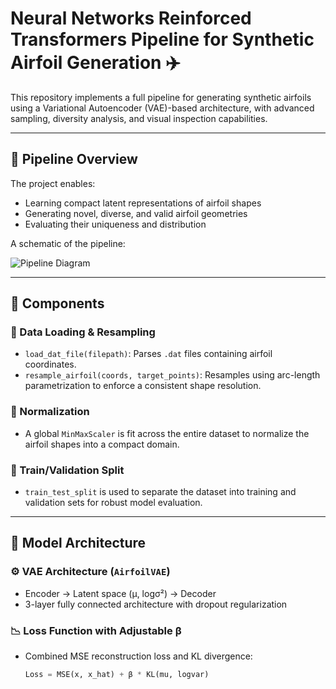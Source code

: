 # Neural Networks Reinforced Transformers Pipeline for Synthetic Airfoil Generation ✈️

This repository implements a full pipeline for generating synthetic airfoils using a Variational Autoencoder (VAE)-based architecture, with advanced sampling, diversity analysis, and visual inspection capabilities.

---

## 🧠 Pipeline Overview

The project enables:
- Learning compact latent representations of airfoil shapes
- Generating novel, diverse, and valid airfoil geometries
- Evaluating their uniqueness and distribution

A schematic of the pipeline:

![Pipeline Diagram](asssets/A_flowchart_style_digital_illustration_diagram_ill.png)


---

## 🧩 Components

### 📁 Data Loading & Resampling
- `load_dat_file(filepath)`: Parses `.dat` files containing airfoil coordinates.
- `resample_airfoil(coords, target_points)`: Resamples using arc-length parametrization to enforce a consistent shape resolution.

### 📏 Normalization
- A global `MinMaxScaler` is fit across the entire dataset to normalize the airfoil shapes into a compact domain.

### 🔀 Train/Validation Split
- `train_test_split` is used to separate the dataset into training and validation sets for robust model evaluation.

---

## 🧮 Model Architecture

### ⚙️ VAE Architecture (`AirfoilVAE`)
- Encoder → Latent space (μ, logσ²) → Decoder
- 3-layer fully connected architecture with dropout regularization

### 📉 Loss Function with Adjustable β
- Combined MSE reconstruction loss and KL divergence:
  ```python
  Loss = MSE(x, x_hat) + β * KL(mu, logvar)
